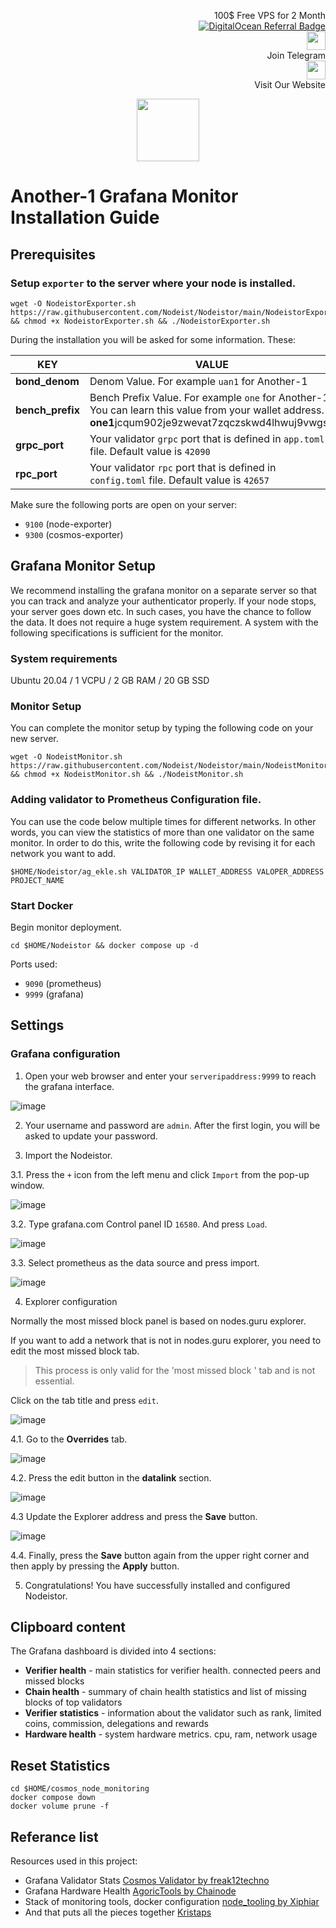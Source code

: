 <p style="font-size:14px" align="right">
 100$ Free VPS for 2 Month <br>
 <a target="_blank" href="https://www.digitalocean.com/?refcode=410c988c8b3e&utm_campaign=Referral_Invite&utm_medium=Referral_Program&utm_source=badge"><img src="https://web-platforms.sfo2.cdn.digitaloceanspaces.com/WWW/Badge%201.svg" alt="DigitalOcean Referral Badge" /></a></br>
 <a href="https://t.me/nodeistt" target="_blank"><img src="https://github.com/Nodeist/Testnet_Kurulumlar/blob/fee87fe32609c1704206721b9fb16e4c5de75a96/telegramlogo.png" width="30"/></a><br>Join Telegram<br>
<a href="https://nodeist.site/" target="_blank"><img src="https://raw.githubusercontent.com/Nodeist/Testnet_Kurulumlar/main/logo.png" width="30"/></a><br> Visit Our Website
</p>




<p align="center">
  <img height="100" src="https://i.hizliresim.com/cdpen5h.png">
</p>

# Another-1 Grafana Monitor Installation Guide
## Prerequisites

### Setup `exporter` to the server where your node is installed.
```
wget -O NodeistorExporter.sh https://raw.githubusercontent.com/Nodeist/Nodeistor/main/NodeistorExporter && chmod +x NodeistorExporter.sh && ./NodeistorExporter.sh
```
During the installation you will be asked for some information. These:

| KEY |VALUE |
|----------|-------------|
| **bond_denom** | Denom Value. For example `uan1` for Another-1 |
| **bench_prefix** | Bench Prefix Value. For example `one` for Another-1. You can learn this value from your wallet address. **one1**jcqum902je9zwevat7zqczskwd4lhwuj9vwgsu |
| **grpc_port** | Your validator `grpc` port that is defined in `app.toml` file. Default value is `42090` |
| **rpc_port** | Your validator `rpc` port that is defined in `config.toml` file. Default value is `42657` |



Make sure the following ports are open on your server:
- `9100` (node-exporter)
- `9300` (cosmos-exporter)

## Grafana Monitor Setup
We recommend installing the grafana monitor on a separate server so that you can track and analyze your authenticator properly.
If your node stops, your server goes down etc. In such cases, you have the chance to follow the data. It does not require a huge system requirement.
A system with the following specifications is sufficient for the monitor.

### System requirements
Ubuntu 20.04 / 1 VCPU / 2 GB RAM / 20 GB SSD

### Monitor Setup
You can complete the monitor setup by typing the following code on your new server.
```
wget -O NodeistMonitor.sh https://raw.githubusercontent.com/Nodeist/Nodeistor/main/NodeistMonitor && chmod +x NodeistMonitor.sh && ./NodeistMonitor.sh
```

### Adding validator to Prometheus Configuration file.
You can use the code below multiple times for different networks. In other words, you can view the statistics of more than one validator on the same monitor.
In order to do this, write the following code by revising it for each network you want to add.
```
$HOME/Nodeistor/ag_ekle.sh VALIDATOR_IP WALLET_ADDRESS VALOPER_ADDRESS PROJECT_NAME
```


### Start Docker
Begin monitor deployment.
```
cd $HOME/Nodeistor && docker compose up -d
```

Ports used:
- `9090` (prometheus)
- `9999` (grafana)

## Settings

### Grafana configuration
1. Open your web browser and enter your `serveripaddress:9999` to reach the grafana interface.

![image](https://i.hizliresim.com/q5v1rxg.png)

2. Your username and password are `admin`. After the first login, you will be asked to update your password.

3. Import the Nodeistor.

3.1. Press the `+` icon from the left menu and click `Import` from the pop-up window.

![image](https://i.hizliresim.com/g76skvm.png)

3.2. Type grafana.com Control panel ID `16580`. And press `Load`.

![image](https://i.hizliresim.com/2c4ely8.png)

3.3. Select prometheus as the data source and press import.

![image](https://i.hizliresim.com/achuede.png)

4. Explorer configuration

Normally the most missed block panel is based on nodes.guru explorer.

If you want to add a network that is not in nodes.guru explorer, you need to edit the most missed block tab.
> This process is only valid for the 'most missed block ' tab and is not essential.

Click on the tab title and press `edit`.

![image](https://i.hizliresim.com/7g70srb.png)

4.1. Go to the **Overrides** tab.

![image](https://i.hizliresim.com/abdah90.png)

4.2. Press the edit button in the **datalink** section.

![image](https://i.hizliresim.com/gpqoyah.png)

4.3 Update the Explorer address and press the **Save** button.

![image](https://i.hizliresim.com/b1st4xn.png)

4.4. Finally, press the **Save** button again from the upper right corner and then apply by pressing the **Apply** button.

5. Congratulations! You have successfully installed and configured Nodeistor.

## Clipboard content
The Grafana dashboard is divided into 4 sections:
- **Verifier health** - main statistics for verifier health. connected peers and missed blocks
- **Chain health** - summary of chain health statistics and list of missing blocks of top validators
- **Verifier statistics** - information about the validator such as rank, limited coins, commission, delegations and rewards
- **Hardware health** - system hardware metrics. cpu, ram, network usage

## Reset Statistics
```
cd $HOME/cosmos_node_monitoring
docker compose down
docker volume prune -f
```

## Referance list
Resources used in this project:
- Grafana Validator Stats [Cosmos Validator by freak12techno](https://grafana.com/grafana/dashboards/14914)
- Grafana Hardware Health [AgoricTools by Chainode](https://github.com/Chainode/AgoricTools)
- Stack of monitoring tools, docker configuration [node_tooling by Xiphiar](https://github.com/Xiphiar/node_tooling/)
- And that puts all the pieces together [Kristaps](https://github.com/kj89)
